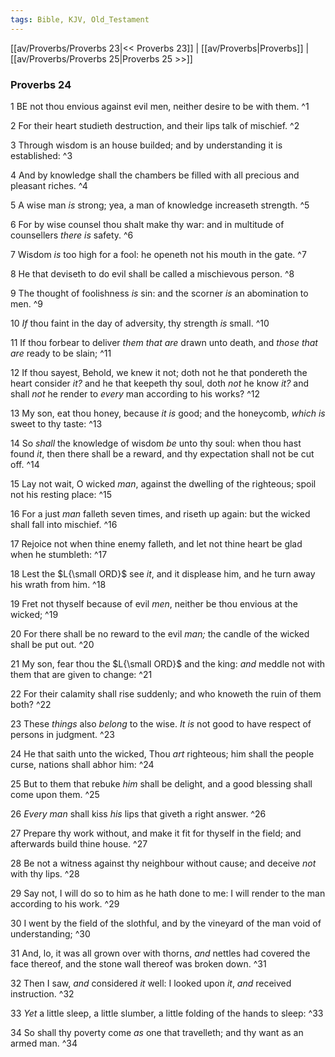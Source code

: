 ```yaml
---
tags: Bible, KJV, Old_Testament
---
```


[[av/Proverbs/Proverbs 23|<< Proverbs 23]] | [[av/Proverbs|Proverbs]] | [[av/Proverbs/Proverbs 25|Proverbs 25 >>]]

### Proverbs 24

1 BE not thou envious against evil men, neither desire to be with them. ^1

2 For their heart studieth destruction, and their lips talk of mischief. ^2

3 Through wisdom is an house builded; and by understanding it is established: ^3

4 And by knowledge shall the chambers be filled with all precious and pleasant riches. ^4

5 A wise man _is_ strong; yea, a man of knowledge increaseth strength. ^5

6 For by wise counsel thou shalt make thy war: and in multitude of counsellers _there_ _is_ safety. ^6

7 Wisdom _is_ too high for a fool: he openeth not his mouth in the gate. ^7

8 He that deviseth to do evil shall be called a mischievous person. ^8

9 The thought of foolishness _is_ sin: and the scorner _is_ an abomination to men. ^9

10 _If_ thou faint in the day of adversity, thy strength _is_ small. ^10

11 If thou forbear to deliver _them_ _that_ _are_ drawn unto death, and _those_ _that_ _are_ ready to be slain; ^11

12 If thou sayest, Behold, we knew it not; doth not he that pondereth the heart consider _it?_ and he that keepeth thy soul, doth _not_ he know _it?_ and shall _not_ he render to _every_ man according to his works? ^12

13 My son, eat thou honey, because _it_ _is_ good; and the honeycomb, _which_ _is_ sweet to thy taste: ^13

14 So _shall_ the knowledge of wisdom _be_ unto thy soul: when thou hast found _it_, then there shall be a reward, and thy expectation shall not be cut off. ^14

15 Lay not wait, O wicked _man_, against the dwelling of the righteous; spoil not his resting place: ^15

16 For a just _man_ falleth seven times, and riseth up again: but the wicked shall fall into mischief. ^16

17 Rejoice not when thine enemy falleth, and let not thine heart be glad when he stumbleth: ^17

18 Lest the $L{\small ORD}$ see _it_, and it displease him, and he turn away his wrath from him. ^18

19 Fret not thyself because of evil _men_, neither be thou envious at the wicked; ^19

20 For there shall be no reward to the evil _man;_ the candle of the wicked shall be put out. ^20

21 My son, fear thou the $L{\small ORD}$ and the king: _and_ meddle not with them that are given to change: ^21

22 For their calamity shall rise suddenly; and who knoweth the ruin of them both? ^22

23 These _things_ also _belong_ to the wise. _It_ _is_ not good to have respect of persons in judgment. ^23

24 He that saith unto the wicked, Thou _art_ righteous; him shall the people curse, nations shall abhor him: ^24

25 But to them that rebuke _him_ shall be delight, and a good blessing shall come upon them. ^25

26 _Every_ _man_ shall kiss _his_ lips that giveth a right answer. ^26

27 Prepare thy work without, and make it fit for thyself in the field; and afterwards build thine house. ^27

28 Be not a witness against thy neighbour without cause; and deceive _not_ with thy lips. ^28

29 Say not, I will do so to him as he hath done to me: I will render to the man according to his work. ^29

30 I went by the field of the slothful, and by the vineyard of the man void of understanding; ^30

31 And, lo, it was all grown over with thorns, _and_ nettles had covered the face thereof, and the stone wall thereof was broken down. ^31

32 Then I saw, _and_ considered _it_ well: I looked upon _it_, _and_ received instruction. ^32

33 _Yet_ a little sleep, a little slumber, a little folding of the hands to sleep: ^33

34 So shall thy poverty come _as_ one that travelleth; and thy want as an armed man. ^34
